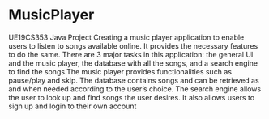 # MusicPlayer
UE19CS353 Java Project
Creating a music player application to enable users to listen to songs available online. It provides the necessary features to do the same. There are 3 major tasks in this application:
the general UI and the music player, the database with all the songs, and a search engine to find the songs.The music player provides functionalities such as pause/play and skip. The database contains 
songs and can be retrieved as and when needed according to the user’s choice. The search engine allows the user to look up and find songs the user desires. It also allows users to sign up and login to their own account
